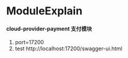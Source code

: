 # ModuleExplain

#### cloud-provider-payment  支付模块  
1. port=17200
2. test http://localhost:17200/swagger-ui.html